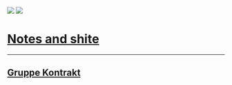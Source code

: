 ![](https://commitcounter.kpphs.com/img)
![](https://commitcounter.kpphs.com/img?no-cache=true)
# [Notes and shite](https://github.com/ESD211/project_notes/blob/main/README.md)

---

## [Gruppe Kontrakt](https://github.com/ESD211/project_notes/blob/main/Gruppe-kontrakt.md)
